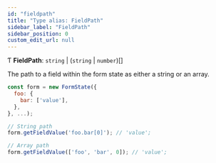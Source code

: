 ```yaml
---
id: "fieldpath"
title: "Type alias: FieldPath"
sidebar_label: "FieldPath"
sidebar_position: 0
custom_edit_url: null
---
```


Ƭ **FieldPath**: `string` \| (`string` \| `number`)[]

The path to a field within the form state as either a string or an array.

```js
const form = new FormState({
  foo: {
    bar: ['value'],
  },
}, ...);

// String path
form.getFieldValue('foo.bar[0]'); // 'value';

// Array path
form.getFieldValue(['foo', 'bar', 0]); // 'value';
```

